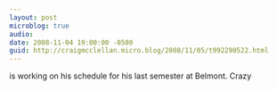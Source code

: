 ```yaml
---
layout: post
microblog: true
audio: 
date: 2008-11-04 19:00:00 -0500
guid: http://craigmcclellan.micro.blog/2008/11/05/t992290522.html
---
```

is working on his schedule for his last semester at Belmont.  Crazy
